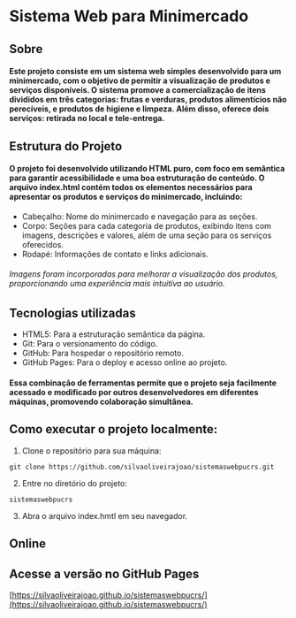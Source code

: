 # Sistema Web para Minimercado

## Sobre 
#### Este projeto consiste em um sistema web simples desenvolvido para um minimercado, com o objetivo de permitir a visualização de produtos e serviços disponíveis. O sistema promove a comercialização de itens divididos em três categorias: frutas e verduras, produtos alimentícios não perecíveis, e produtos de higiene e limpeza. Além disso, oferece dois serviços: retirada no local e tele-entrega.

## Estrutura do Projeto
#### O projeto foi desenvolvido utilizando HTML puro, com foco em semântica para garantir acessibilidade e uma boa estruturação do conteúdo. O arquivo index.html contém todos os elementos necessários para apresentar os produtos e serviços do minimercado, incluindo:
 * Cabeçalho: Nome do minimercado e navegação para as seções.
 * Corpo: Seções para cada categoria de produtos, exibindo itens com imagens, descrições e valores, além de uma seção para os serviços oferecidos.
 * Rodapé: Informações de contato e links adicionais.
###### Imagens foram incorporadas para melhorar a visualização dos produtos, proporcionando uma experiência mais intuitiva ao usuário.

## Tecnologias utilizadas
* HTML5: Para a estruturação semântica da página.
* Git: Para o versionamento do código.
* GitHub: Para hospedar o repositório remoto.
* GitHub Pages: Para o deploy e acesso online ao projeto.

#### Essa combinação de ferramentas permite que o projeto seja facilmente acessado e modificado por outros desenvolvedores em diferentes máquinas, promovendo colaboração simultânea.

## Como executar o projeto localmente: 

1. Clone o repositório para sua máquina: 
```
git clone https://github.com/silvaoliveirajoao/sistemaswebpucrs.git
```
2. Entre no diretório do projeto: 
```
sistemaswebpucrs
```
3. Abra o arquivo index.hmtl em seu navegador.

## Online
## Acesse a versão no GitHub Pages
[https://silvaoliveirajoao.github.io/sistemaswebpucrs/](https://silvaoliveirajoao.github.io/sistemaswebpucrs/)